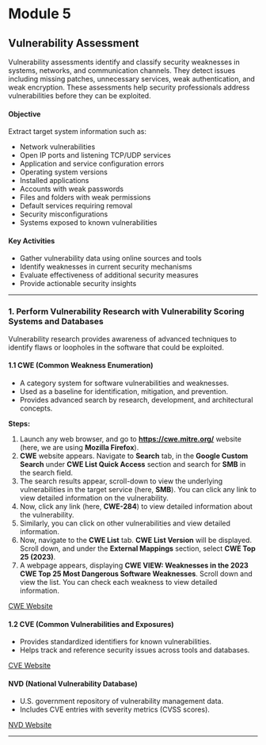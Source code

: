 # Module 5

## Vulnerability Assessment
Vulnerability assessments identify and classify security weaknesses in systems, networks, and communication channels. They detect issues including missing patches, unnecessary services, weak authentication, and weak encryption. These assessments help security professionals address vulnerabilities before they can be exploited.

#### Objective
Extract target system information such as:
- Network vulnerabilities
- Open IP ports and listening TCP/UDP services
- Application and service configuration errors
- Operating system versions
- Installed applications
- Accounts with weak passwords
- Files and folders with weak permissions
- Default services requiring removal
- Security misconfigurations
- Systems exposed to known vulnerabilities

#### Key Activities
- Gather vulnerability data using online sources and tools
- Identify weaknesses in current security mechanisms
- Evaluate effectiveness of additional security measures
- Provide actionable security insights

---

### 1. Perform Vulnerability Research with Vulnerability Scoring Systems and Databases
Vulnerability research provides awareness of advanced techniques to identify flaws or loopholes in the software that could be exploited.

#### 1.1 CWE (Common Weakness Enumeration)
- A category system for software vulnerabilities and weaknesses.  
- Used as a baseline for identification, mitigation, and prevention.  
- Provides advanced search by research, development, and architectural concepts.  

**Steps:**
1. Launch any web browser, and go to **https://cwe.mitre.org/** website (here, we are using **Mozilla Firefox**).
2. **CWE** website appears. Navigate to **Search** tab, in the **Google Custom Search** under **CWE List Quick Access** section and search for **SMB** in the search field.
3. The search results appear, scroll-down to view the underlying vulnerabilities in the target service (here, **SMB**). You can click any link to view detailed information on the vulnerability.
4. Now, click any link (here, **CWE-284**) to view detailed information about the vulnerability.
5. Similarly, you can click on other vulnerabilities and view detailed information.
6. Now, navigate to the **CWE List** tab. **CWE List Version** will be displayed. Scroll down, and under the **External Mappings** section, select **CWE Top 25 (2023)**.
7. A webpage appears, displaying **CWE VIEW: Weaknesses in the 2023 CWE Top 25 Most Dangerous Software Weaknesses**. Scroll down and view the list. You can check each weakness to view detailed information.

[CWE Website](https://cwe.mitre.org/)

#### 1.2 CVE (Common Vulnerabilities and Exposures)
- Provides standardized identifiers for known vulnerabilities.  
- Helps track and reference security issues across tools and databases.  

[CVE Website](https://cve.mitre.org/)

#### NVD (National Vulnerability Database)
- U.S. government repository of vulnerability management data.  
- Includes CVE entries with severity metrics (CVSS scores).  

[NVD Website](https://nvd.nist.gov/)

---

